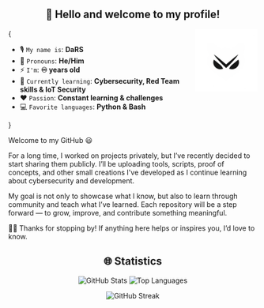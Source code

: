 <h2 align="center">👋 Hello and welcome to my profile! </h2>

<img align='right' src='I/LG.png' width='25%'>  


{  

* 🎙️ `My name is`: **DaRS**  
* 👤 `Pronouns`: **He/Him**  
* ⚡ `I'm`: **♾️ years old**  
* 🌱 `Currently learning`: **Cybersecurity, Red Team skills & IoT Security**  
* ❤️ `Passion`: **Constant learning & challenges**  
* 💻 `Favorite languages`: **Python & Bash**  

}

Welcome to my GitHub 😃

For a long time, I worked on projects privately, but I’ve recently decided to start sharing them publicly. I’ll be uploading tools, scripts, proof of concepts, and other small creations I've developed as I continue learning about cybersecurity and development.

My goal is not only to showcase what I know, but also to learn through community and teach what I’ve learned. Each repository will be a step forward — to grow, improve, and contribute something meaningful.

👨‍💻 Thanks for stopping by! If anything here helps or inspires you, I’d love to know.

<h2 align="center">🌐 Statistics</h2>

<p align="center">
  <img 
    src="https://github-readme-stats.vercel.app/api?username=DaRS-1010&show_icons=true&count_private=true&theme=vision-friendly-dark&hide_border=true&hide=issues,contribs&bg_color=00000000" 
    height="180px" 
    alt="GitHub Stats"
  />
  <img 
    src="https://github-readme-stats.vercel.app/api/top-langs/?username=DaRS-1010&layout=compact&hide_border=true&theme=vision-friendly-dark&bg_color=00000000&langs_count=6&hide=jupyter%20notebook,tex,css,php&exclude_repo=Pacman-AI" 
    height="180px" 
    alt="Top Languages"
  />
</p>

<p align="center">
  <img 
    src="https://github-readme-streak-stats.herokuapp.com?user=DaRS-1010&theme=vision-friendly-dark&hide_border=true&background=FFFFFF00" 
    height="180px" 
    alt="GitHub Streak"
  />
</p>
